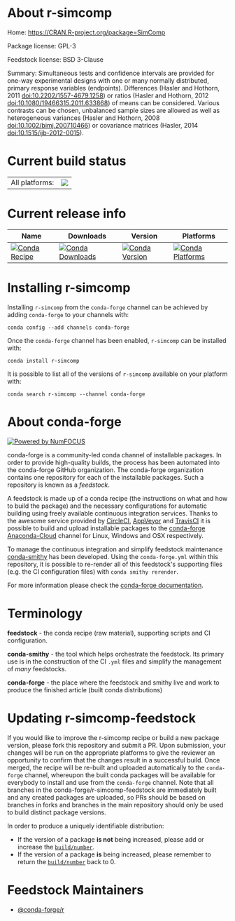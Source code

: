About r-simcomp
===============

Home: https://CRAN.R-project.org/package=SimComp

Package license: GPL-3

Feedstock license: BSD 3-Clause

Summary: Simultaneous tests and confidence intervals are provided for one-way experimental designs with one or many normally distributed, primary response variables (endpoints). Differences (Hasler and Hothorn, 2011 <doi:10.2202/1557-4679.1258>) or ratios (Hasler and Hothorn, 2012 <doi:10.1080/19466315.2011.633868>) of means can be considered. Various contrasts can be chosen, unbalanced sample sizes are allowed as well as heterogeneous variances (Hasler and Hothorn, 2008 <doi:10.1002/bimj.200710466>) or covariance matrices (Hasler, 2014 <doi:10.1515/ijb-2012-0015>).



Current build status
====================


<table><tr><td>All platforms:</td>
    <td>
      <a href="https://dev.azure.com/conda-forge/feedstock-builds/_build/latest?definitionId=1616&branchName=master">
        <img src="https://dev.azure.com/conda-forge/feedstock-builds/_apis/build/status/r-simcomp-feedstock?branchName=master">
      </a>
    </td>
  </tr>
</table>

Current release info
====================

| Name | Downloads | Version | Platforms |
| --- | --- | --- | --- |
| [![Conda Recipe](https://img.shields.io/badge/recipe-r--simcomp-green.svg)](https://anaconda.org/conda-forge/r-simcomp) | [![Conda Downloads](https://img.shields.io/conda/dn/conda-forge/r-simcomp.svg)](https://anaconda.org/conda-forge/r-simcomp) | [![Conda Version](https://img.shields.io/conda/vn/conda-forge/r-simcomp.svg)](https://anaconda.org/conda-forge/r-simcomp) | [![Conda Platforms](https://img.shields.io/conda/pn/conda-forge/r-simcomp.svg)](https://anaconda.org/conda-forge/r-simcomp) |

Installing r-simcomp
====================

Installing `r-simcomp` from the `conda-forge` channel can be achieved by adding `conda-forge` to your channels with:

```
conda config --add channels conda-forge
```

Once the `conda-forge` channel has been enabled, `r-simcomp` can be installed with:

```
conda install r-simcomp
```

It is possible to list all of the versions of `r-simcomp` available on your platform with:

```
conda search r-simcomp --channel conda-forge
```


About conda-forge
=================

[![Powered by NumFOCUS](https://img.shields.io/badge/powered%20by-NumFOCUS-orange.svg?style=flat&colorA=E1523D&colorB=007D8A)](http://numfocus.org)

conda-forge is a community-led conda channel of installable packages.
In order to provide high-quality builds, the process has been automated into the
conda-forge GitHub organization. The conda-forge organization contains one repository
for each of the installable packages. Such a repository is known as a *feedstock*.

A feedstock is made up of a conda recipe (the instructions on what and how to build
the package) and the necessary configurations for automatic building using freely
available continuous integration services. Thanks to the awesome service provided by
[CircleCI](https://circleci.com/), [AppVeyor](https://www.appveyor.com/)
and [TravisCI](https://travis-ci.org/) it is possible to build and upload installable
packages to the [conda-forge](https://anaconda.org/conda-forge)
[Anaconda-Cloud](https://anaconda.org/) channel for Linux, Windows and OSX respectively.

To manage the continuous integration and simplify feedstock maintenance
[conda-smithy](https://github.com/conda-forge/conda-smithy) has been developed.
Using the ``conda-forge.yml`` within this repository, it is possible to re-render all of
this feedstock's supporting files (e.g. the CI configuration files) with ``conda smithy rerender``.

For more information please check the [conda-forge documentation](https://conda-forge.org/docs/).

Terminology
===========

**feedstock** - the conda recipe (raw material), supporting scripts and CI configuration.

**conda-smithy** - the tool which helps orchestrate the feedstock.
                   Its primary use is in the construction of the CI ``.yml`` files
                   and simplify the management of *many* feedstocks.

**conda-forge** - the place where the feedstock and smithy live and work to
                  produce the finished article (built conda distributions)


Updating r-simcomp-feedstock
============================

If you would like to improve the r-simcomp recipe or build a new
package version, please fork this repository and submit a PR. Upon submission,
your changes will be run on the appropriate platforms to give the reviewer an
opportunity to confirm that the changes result in a successful build. Once
merged, the recipe will be re-built and uploaded automatically to the
`conda-forge` channel, whereupon the built conda packages will be available for
everybody to install and use from the `conda-forge` channel.
Note that all branches in the conda-forge/r-simcomp-feedstock are
immediately built and any created packages are uploaded, so PRs should be based
on branches in forks and branches in the main repository should only be used to
build distinct package versions.

In order to produce a uniquely identifiable distribution:
 * If the version of a package **is not** being increased, please add or increase
   the [``build/number``](https://conda.io/docs/user-guide/tasks/build-packages/define-metadata.html#build-number-and-string).
 * If the version of a package **is** being increased, please remember to return
   the [``build/number``](https://conda.io/docs/user-guide/tasks/build-packages/define-metadata.html#build-number-and-string)
   back to 0.

Feedstock Maintainers
=====================

* [@conda-forge/r](https://github.com/conda-forge/r/)

